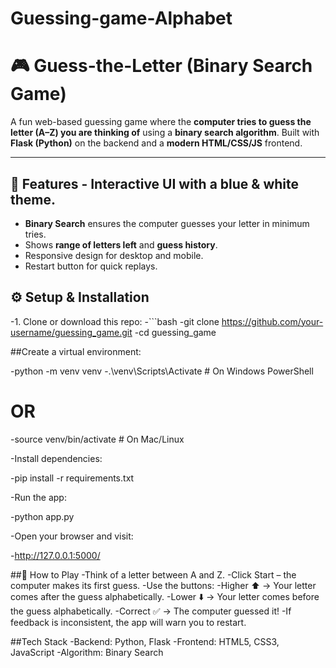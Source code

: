 # Guessing-game-Alphabet
# 🎮 Guess-the-Letter (Binary Search Game) 

A fun web-based guessing game where the **computer tries to guess the letter (A–Z) you are thinking of** using a **binary search algorithm**. Built with **Flask (Python)** on the backend and a **modern HTML/CSS/JS** frontend.

---

## 🚀 Features - Interactive UI with a **blue & white theme**. 

- **Binary Search** ensures the computer guesses your letter in minimum tries.
- Shows **range of letters left** and **guess history**.
- Responsive design for desktop and mobile.
 - Restart button for quick replays.

 ## ⚙️ Setup & Installation

-1. Clone or download this repo:
   -```bash
   -git clone https://github.com/your-username/guessing_game.git
   -cd guessing_game


##Create a virtual environment:

-python -m venv venv
-.\venv\Scripts\Activate   # On Windows PowerShell
# OR
-source venv/bin/activate  # On Mac/Linux


-Install dependencies:

-pip install -r requirements.txt


-Run the app:

-python app.py


-Open your browser and visit:

-http://127.0.0.1:5000/

##🎯 How to Play
-Think of a letter between A and Z.
-Click Start – the computer makes its first guess.
-Use the buttons:
-Higher ⬆️ → Your letter comes after the guess alphabetically.
-Lower ⬇️ → Your letter comes before the guess alphabetically.
-Correct ✅ → The computer guessed it!
-If feedback is inconsistent, the app will warn you to restart.

##Tech Stack
-Backend: Python, Flask
-Frontend: HTML5, CSS3, JavaScript
-Algorithm: Binary Search
